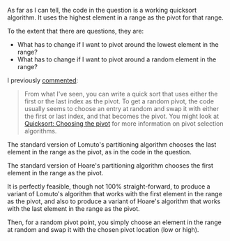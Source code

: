 As far as I can tell, the code in the question is a working quicksort
algorithm.
It uses the highest element in a range as the pivot for that range.

To the extent that there are questions, they are:

* What has to change if I want to pivot around the lowest element in the range?
* What has to change if I want to pivot around a random element in the range?

I previously
[commented](https://stackoverflow.com/questions/43510251/pivot-set-in-quicksort?noredirect=1#comment74074879_43510251):

> From what I've seen, you can write a quick sort that uses either the
> first or the last index as the pivot.
> To get a random pivot, the code usually seems to choose an entry at
> random and swap it with either the first or last index, and that
> becomes the pivot.
> You might look at [Quicksort: Choosing the
> pivot](https://stackoverflow.com/questions/164163/quicksort-choosing-the-pivot)
> for more information on pivot selection algorithms.

The standard version of Lomuto's partitioning algorithm chooses the last
element in the range as the pivot, as in the code in the question.

The standard version of Hoare's partitioning algorithm chooses the first
element in the range as the pivot.

It is perfectly feasible, though not 100% straight-forward, to produce a
variant of Lomuto's algorithm that works with the first element in the
range as the pivot, and also to produce a variant of Hoare's algorithm
that works with the last element in the range as the pivot.

Then, for a random pivot point, you simply choose an element in the
range at random and swap it with the chosen pivot location (low or
high).

